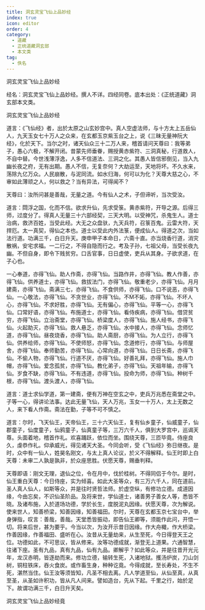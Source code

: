 ```yaml
---
title: 洞玄灵宝飞仙上品妙经
index: true
icon: editor
order: 4
category:
  - 道藏
  - 正统道藏洞玄部
  - 本文类
tag:
  - 佚名
---
```


洞玄灵宝飞仙上品妙经  

经名：洞玄灵宝飞仙上品妙经。撰人不详。四经同卷。底本出处：《正统道藏》洞玄部本文类。  

洞玄灵宝飞仙上品妙经  

道言：《飞仙经》者，出於太原之山玄妙宫中。真人空虚法师，与十方太上五岳仙人，九天玉女七十万人之众来，在玄都玉京紫玉台之上，说《三昧无量神阮大经》，化於天下。当尔之时，诸天仙众三十二万人来，稽首请问天尊曰：我等弟子，愚心六极，不解开闭。昔蒙先师垂眷，赐授黄赤紫符、三洞真秘，行道救人，不自中替。今世浅薄浮逸，人多不信道法、三洞之化。其愚人皆信邪倒见，当入九幽长夜之府，无有出期。愚人不信，无复奈何？大劫运至，天地将坏。不久水来，荡除九亿万众。人民崩散，与泥同流。如水归海，何可以为化？天尊大慈之心，不审如此薄顽之人，何以救之？当有异法，可得闻不？  

天尊曰：汝所问甚是善哉，无量之道。今有仙人之术，子但谛听，当次受汝。  

道言：閰浮之国，化而不信。欲求升仙，先求受箓。黄赤紫符，开导之源。后得三师，过度分了。得真人无量三十六部经契，三天大明。以受神咒，杀鬼生人。道士治病，救济百姓，当受此经。大无之众盘驮，九天兵符，召箓百鬼。云雷大符，天捍厄。太一真契，得仙之本也。道士以受此内外法箓，便成仙人。得道之次，当如法行道。功满三千，白日升天。庚申甲子本命日，六斋十直。亦当烧香行道，消灾散祸，安宅求福。一二行之，不得自隐而行之。考及子孙，七祖父母，当受长夜九幽。不但自身，即令下贱贫穷。口舌官事，日日虚使，吏兵从其身。子欲求道，在子心也。  

一心奉道，亦得飞仙。助人作斋，亦得飞仙。当路作井，亦得飞仙。教人作善，亦得飞仙。供养道士，亦得飞仙。救拔法门，亦得飞仙。敬重老少，亦得飞仙。月月建斋，亦得飞仙。斋满三七，亦得飞仙。不食供师，亦得飞仙。口不说恶，亦得飞仙。一心敬法，亦得飞仙。不贪世业，亦得飞仙。不不妬，亦得飞仙。不坏人心，亦得飞仙。不求好胜，亦得飞仙。无有偏心，亦得飞仙。平等一心，亦得飞仙。口常好语，亦得飞仙。布施道士，亦得飞仙。看侍疾病，亦得飞仙。借贷贫穷，亦得飞仙。立治斋堂，亦得飞仙。桥梁度人，亦得飞仙。施人经书，亦得飞仙。火起助灭，亦得飞仙。救人悬乏，亦得飞仙。水中接人，亦得飞仙。念师忆道，亦得飞仙。昼夜烧香，亦得飞仙。助人斋厨，亦得飞仙。为人立行，亦得飞仙。供养给师，亦得飞仙。不使师怒，亦得飞仙。念道修行，亦得飞仙。与师屋舍，亦得飞仙。奉师勤苦，亦得飞仙。心常向道，亦得飞仙。日日长斋，亦得飞仙。不偷人物，亦得飞仙。行道不厌，亦得飞仙。好善礼拜，亦得飞仙。施人巾帽，亦得飞仙。爱念孤贫，亦得飞仙。教化弟子，亦得飞仙。天祖年输，亦得飞仙。岁食不缺，亦得飞仙。不有违道，亦得飞仙。投命为师，亦得飞仙。种树千根，亦得飞仙。渡头渡人，亦得飞仙。  

道言：道士求仙学道，第一建斋，便有万神在空玄之中，吏兵万兆悉在斋堂之中。子等一心，得讲论法事。达此无量飞仙，天人万兆，玉女一十万人，太上无数之人，来下看人作斋。斋法在勤，子等不可不慎之。  

道言：尔时，飞天仙王，天帝仙王，三十六天仙王，复有仙乡童子，仙威童子，仙郡童子，仙度童子，仙鸦童子，仙真童子等，三万六千人，俱到大罗宫中，巡谒天尊。头面着地，稽首作礼。欢喜踊跃，依位而坐。围绕天尊，三匝毕竟。侍座良久，虔恭作礼。仰承威光，得见诸天大圣。今同会听，受《飞仙经》弥日继夜。是时，众中有一仙人，姓昊名刚文，与太上真人论议，於义不得解释。仙王时即上白天尊：未审二人孰是孰非，於众座思胜。伏愿天尊，赐垂判释。  

天尊即语：刚文无理，退仙之位，令在月中，伐於桂树。不得同侣于今尔。是时，仙王重白天尊：今日侍座，实为倾喜。如此大圣等众，有三万六千人，同在道前。圣人真人仙人，如斯等众，并是往时贤哲法师。於虚空纵，有修功立德。成道因缘，今由忘矣，不识仙圣阶品。及将来世，学仙道士，诸善男子善女人等，悉皆不晓。及诸布施，入於道场功德，学於长生，度脱泥丸因缘。伏愿天尊，次为解说。使来世人，知善桥梁，知善因缘，知善福田。尔时，天尊在玄都玉京七宝台中，举身弹指，叹言：善哉，善哉。天堂悉皆振动，即告仙王卿等，须能作此问，开悟一切。将来后世，甚为要乎。今当以次，为汝开示昔日因缘。作大舟檝，作大桥梁。作善因缘，作善福田、盛听在心。汝昔从无量劫来，从生至死，今日得登天王之位。功德如此，不可思议，皆从修来。汝等功德成就，渐登无上道果。六通智慧，往诸下座。圣有九品，真有九品，仙有九品。卿解乎？如此等众，并是往昔开光元年，龙汉赤明，皆逐劫而来。修功立德，输转生死，入诸地狱。擭汤炉炭，刀山剑树，铜柱铁床，吞火食炭。或作畜生身，种种讫竟。今得成就，至长寿处，不生不死，湛然当住。仙王汝等须皆知，凡圣不相去离。凡人学道至仙，从仙至真，从真至圣，从圣如许积功，皆从凡人间来。譬如造台，先从下起。千里之行，始於足下。故谓功满三千，白日升天矣。  

洞玄灵宝飞仙上品妙经竟  
